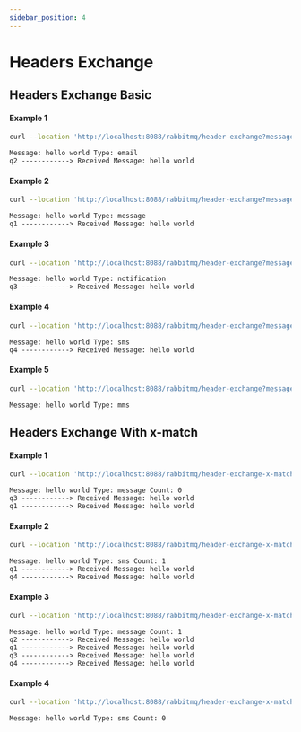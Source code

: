 ```yaml
---
sidebar_position: 4
---
```


# Headers Exchange

## Headers Exchange Basic

#### Example 1
```bash
curl --location 'http://localhost:8088/rabbitmq/header-exchange?message=hello%20world&type=email'
```

```text
Message: hello world Type: email
q2 ------------> Received Message: hello world
```

#### Example 2

```bash
curl --location 'http://localhost:8088/rabbitmq/header-exchange?message=hello%20world&type=message'
```

```text
Message: hello world Type: message
q1 ------------> Received Message: hello world
```

#### Example 3
```bash
curl --location 'http://localhost:8088/rabbitmq/header-exchange?message=hello%20world&type=notification'
```

```text
Message: hello world Type: notification
q3 ------------> Received Message: hello world
```

#### Example 4
```bash
curl --location 'http://localhost:8088/rabbitmq/header-exchange?message=hello%20world&type=sms'
```

```text
Message: hello world Type: sms
q4 ------------> Received Message: hello world
```

#### Example 5
```bash
curl --location 'http://localhost:8088/rabbitmq/header-exchange?message=hello%20world&type=mms'
```

```text
Message: hello world Type: mms
```

## Headers Exchange With x-match

#### Example 1
```bash
curl --location 'http://localhost:8088/rabbitmq/header-exchange-x-match?message=hello%20world&type=message&count=0'
```

```text
Message: hello world Type: message Count: 0
q3 ------------> Received Message: hello world
q1 ------------> Received Message: hello world
```

#### Example 2

```bash
curl --location 'http://localhost:8088/rabbitmq/header-exchange-x-match?message=hello%20world&type=sms&count=1'
```

```text
Message: hello world Type: sms Count: 1
q1 ------------> Received Message: hello world
q4 ------------> Received Message: hello world
```

#### Example 3
```bash
curl --location 'http://localhost:8088/rabbitmq/header-exchange-x-match?message=hello%20world&type=message&count=1'
```

```text
Message: hello world Type: message Count: 1
q2 ------------> Received Message: hello world
q1 ------------> Received Message: hello world
q3 ------------> Received Message: hello world
q4 ------------> Received Message: hello world
```

#### Example 4
```bash
curl --location 'http://localhost:8088/rabbitmq/header-exchange-x-match?message=hello%20world&type=sms&count=0'
```

```text
Message: hello world Type: sms Count: 0
```